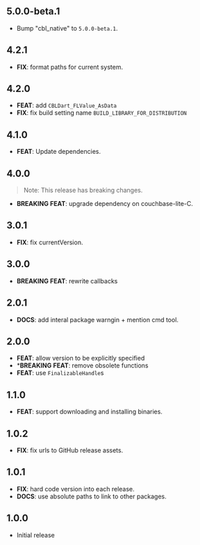 ## 5.0.0-beta.1

 - Bump "cbl_native" to `5.0.0-beta.1`.

## 4.2.1

 - **FIX**: format paths for current system.

## 4.2.0

 - **FEAT**: add `CBLDart_FLValue_AsData`
 - **FIX**: fix build setting name `BUILD_LIBRARY_FOR_DISTRIBUTION`

## 4.1.0

 - **FEAT**: Update dependencies.

## 4.0.0

> Note: This release has breaking changes.

 - **BREAKING** **FEAT**: upgrade dependency on couchbase-lite-C.

## 3.0.1

 - **FIX**: fix currentVersion.

## 3.0.0

 - **BREAKING** **FEAT**: rewrite callbacks

## 2.0.1

 - **DOCS**: add interal package warngin + mention cmd tool.

## 2.0.0

 - **FEAT**: allow version to be explicitly specified
 - ***BREAKING** **FEAT**: remove obsolete functions
 - **FEAT**: use `FinalizableHandle`s

## 1.1.0

 - **FEAT**: support downloading and installing binaries.

## 1.0.2

 - **FIX**: fix urls to GitHub release assets.

## 1.0.1

 - **FIX**: hard code version into each release.
 - **DOCS**: use absolute paths to link to other packages.

## 1.0.0

 - Initial release

